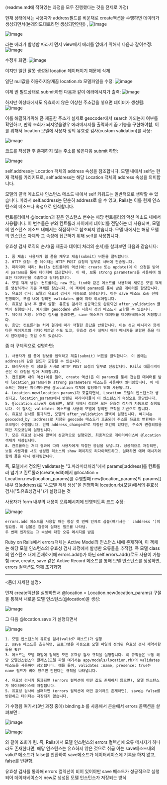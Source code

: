 (readme.md에 적혀있는 과정을 모두 진행했다는 것을 전제로 가정)

현재 상태에서는 사용자가 address필드를 비운채로 create액션을 수행하면 데이터가 생성되면서(본래의도대로라면 생성되면안됨) ,
![image](https://github.com/twingay96/-api-Geocoder-/assets/64403357/0353f00d-e7e0-4c24-b0c2-e4817d249850)

![image](https://github.com/twingay96/-api-Geocoder-/assets/64403357/5aa8c3eb-f6b6-47cc-9c2b-2fba10583b3e)

라는 에러가 발생함 따라서 먼저 view에서 에러를 없애기 위해서 다음과 같이수정: 
![image](https://github.com/twingay96/-api-Geocoder-/assets/64403357/a176db06-4daf-470d-9d20-4c34e6b2a376)

수정후 화면: 
![image](https://github.com/twingay96/-api-Geocoder-/assets/64403357/9c424992-a39c-4967-8d7c-85db2c411498)

이지만 일단 잘못 생성된 location 데이터이기 때문에 삭제

일단 null값을 허용하지않게끔 location.rb 모델파일을 수정:
![image](https://github.com/twingay96/-api-Geocoder-/assets/64403357/ac9eb307-258d-45ec-8c07-c7617f75affd)

이제 빈 필드상태로 submit하면 다음과 같이 에러메시지가 출력:
![image](https://github.com/twingay96/-api-Geocoder-/assets/64403357/c6173c94-31d3-467e-86b7-fdb52bc4f81c)

하지만 이상태에서도 유효하지 않은 이상한 주소값을 넣으면 데이터가 생성됨:
![image](https://github.com/twingay96/-api-Geocoder-/assets/64403357/802dd71e-49ad-4517-bf14-b28a8c7c1eae)

이를 해결하기위해 폼 제출한 주소가 실제로 geocoder에서 search 가되는지 여부를 확인하고, 
만약 조회가 되지않을경우 에러메시지를 출력하게 끔 기능을 구현해야함, 이를 위해서 location 모델에 사용자 정의 유효성 검사(custom validation)를 사용:

![image](https://github.com/twingay96/-api-Geocoder-/assets/64403357/9e4c0c2a-5f01-484f-a7ea-6978f0e2f86e)

코드를 작성한 후 존재하지 않는 주소를 넣은다음 submit 하면:

![image](https://github.com/twingay96/-api-Geocoder-/assets/64403357/a6c7bfeb-a012-4736-ba2a-801f4370cabe)

self.address는 Location 객체의 address 속성을 참조합니다. 모델 내에서 self는 현재 객체를 가리키므로, 
self.address는 해당 Location 객체의 address 속성을 의미합니다.

모델의 콜백 메소드나 인스턴스 메소드 내에서 self 키워드는 일반적으로 생략할 수 있습니다. 
따라서 self.address는 단순히 address로 쓸 수 있고, Rails는 이를 현재 인스턴스의 메소드나 속성으로 인식합니다.

컨트롤러에서 @location과 같은 인스턴스 변수는 해당 컨트롤러의 액션 메소드 내에서 사용됩니다. 
이 변수들은 뷰와 컨트롤러 사이에서 데이터를 전달하는 데 사용되며, 모델의 인스턴스 메소드 내에서는 직접적으로 참조되지 않습니다. 
모델 내에서는 해당 모델의 인스턴스 자체와 그 속성에 접근하기 위해 self를 사용합니다.

유효성 검사 로직의 순서(폼 제출과 데이터 처리의 순서)를 살펴보면 다음과 같습니다:

    1. 폼 제출: 사용자가 웹 폼을 채우고 제출(submit) 버튼을 클릭합니다.    
    2. HTTP 요청: 폼 데이터는 HTTP POST 요청의 일부로 서버에 전송됩니다.    
    3. 파라미터 처리: Rails 컨트롤러의 액션(예: create 또는 update)이 이 요청을 받아서 params를 통해 데이터에 접근합니다. 이 때, 보통 strong parameters를 사용하여 필요한 데이터만을 추출하고 필터링합니다.    
    4. 모델 객체 생성: 컨트롤러는 new 또는 find와 같은 메소드를 사용하여 새로운 모델 객체를 생성하거나 기존 객체를 찾습니다. 이 객체에 params를 통해 받은 데이터를 할당합니다.   
    5. 유효성 검사: 모델의 유효성 검사가 자동으로 실행됩니다. 이는 save 메소드 호출 전에 진행되며, 모델 내에 정의된 validates 룰에 따라 이루어집니다.
    6. 유효성 검사 후 콜백 실행: 유효성 검사가 성공적으로 완료되면 after_validation 콜백이 실행됩니다. 여기에는 geocode와 같은 사용자 정의 메소드가 포함될 수 있습니다.
    7. 데이터 저장: 유효성 검사를 통과하면, save 메소드가 데이터를 데이터베이스에 저장합니다.  
    8. 응답: 컨트롤러는 처리 결과에 따라 적절한 응답을 반환합니다. 이는 성공 메시지와 함께 다른 페이지로의 리다이렉트일 수도 있고, 유효성 검사 실패시 에러 메시지를 포함한 폼을 다시 렌더링하는 것일 수도 있습니다.

좀 더 구체적으로 설명하면:

    1. 사용자가 웹 폼에 정보를 입력하고 제출(submit) 버튼을 클릭합니다. 이 폼에는 address와 같은 필드가 포함될 수 있습니다.
    2. 브라우저는 이 정보를 서버로 HTTP POST 요청의 일부로 전송합니다. Rails 애플리케이션은 이 요청을 받아 처리합니다.
    3. 컨트롤러 내의 액션(예를 들어, create 액션)은 이 params를 통해 전송된 데이터를 받아 location_params라는 strong parameters 메소드를 사용하여 필터링합니다. 이 메소드는 허용된 파라미터만을 @location 객체에 할당하기 위해 사용됩니다.
    4. Location.new(location_params)가 호출되면서, Location 모델의 인스턴스가 생성되고, location_params에서 반환된 파라미터들이 이 인스턴스의 속성으로 할당됩니다.
    5. @location.save가 호출되면, 모델 내에서 정의된 모든 유효성 검사가 자동으로 실행됩니다. 이 검사는 validates 메소드를 사용해 모델에 정의된 규칙을 기반으로 합니다.
    6. 유효성 검사를 통과하면, 모델의 after_validation 콜백이 실행됩니다. 여기서는 geocoded_by :address로 지정된 geocode 메소드가 호출되어 주소를 좌표로 변환하는 지오코딩이 수행됩니다. 만약 address_changed?로 지정된 조건이 있다면, 주소가 변경되었을 때만 지오코딩이 실행됩니다.
    7. 모든 유효성 검사와 콜백이 성공적으로 실행되면, 최종적으로 데이터베이스에 @location 객체가 저장됩니다.
    8. 컨트롤러는 처리 결과에 따라 사용자에게 적절한 응답을 보냅니다. 성공적으로 저장되면, 보통 사용자를 새로 생성된 리소스의 show 페이지로 리다이렉트하고, 실패하면 에러 메시지와 함께 폼을 다시 렌더링합니다.

즉, 모델에서 정의된 validates는 "3.파라미터처리"에서 params[:address]를 컨트롤러 넘기고 
컨트롤러(create,edit)에서 @location = Location.new(location_params)를 수행할때 
new(location_params)의 params[]내부 값(address)로 
"4.모델 객체 생성"을 진행하며 location.rb(모델)에서의 유효성검사("5.유효성검사")가 실행되는 것

사용자가 form 내부의 내용이 오류메시지에 반영되도록 코드 수정: 

![image](https://github.com/twingay96/-api-Geocoder-/assets/64403357/a77bcaf9-5e76-4668-8f8a-84193d4c9b59)

    errors.add 메소드를 사용할 때는 항상 첫 번째 인자로 심볼(여기서는 ' :address ')이 필요함. 이 심볼은 검증이 실패된 필드를 나타냄. 
    두 번째 인자로는 그 속성에 대한 오류 메시지를 받음
    
Ruby on Rails에서 errors객체는 Active Model의 인스턴스 내에 존재하며, 이 객체는 해당 모델 인스턴스의 유효성 검사 과정에서 발생한 오류들을 추적함.
즉 모델 class의 인스턴스 내에 존재하기에 errors.add()가 아닌 self.errors.add()로도 사용이 가능함
new, create, save 같은 Active Record 메소드를 통해 모델 인스턴스를 생성하면, errors 컬렉션도 함께 초기화함

------------------------------------------------------------------------------------------------------------------------------------------------
<좀더 자세한 설명>

먼저 create액션을 실행하면서 @location = Location.new(location_params) 구절을 통해서 새로운 모델 인스턴스(@location)을 생성:

![image](https://github.com/twingay96/-api-Geocoder-/assets/64403357/729afd67-3e4c-4198-8dc1-65145b4a191b)

그 다음 @location.save 가 실행되면서

![image](https://github.com/twingay96/-api-Geocoder-/assets/64403357/582f7b05-e072-4053-95d6-04166443af91)

    1. 모델 인스턴스의 유효성 검사(valid? 메소드)가 실행
    2. save 메소드를 호출하면, 프로그램은 자동으로 모델 파일에 정의된 유효성 검사 제약사항들을 확인
    3. 메소드는 모델 파일에 정의된 모든 유효성 검사 규칙을 실행합니다. 이 규칙들은 보통 해당 모델인스턴스의 클래스(모델 파일 여기서는 app/models/location.rb)의 validates 메소드를 사용하여 정의됩니다. 예를 들어, validates :name, presence: true는 name 필드가 비어 있으면 안된다는 규칙을 나타냅니다.
    
    4. 유효성 검사가 통과되면 (errors 컬렉션에 어떤 값도 존재하지 않으면), 모델 인스턴스가 데이터베이스에 저장됩니다.
    5. 유효성 검사에 실패하면 (errors 컬렉션에 어떤 값이라도 존재하면), save는 false를 반환하고 데이터는 저장되지 않습니다.

가 수행됨 여기서(3번 과정 중에) binding.b 를 사용해서 콘솔에서 errors 콜렉션을 살펴보면 : 

![image](https://github.com/twingay96/-api-Geocoder-/assets/64403357/dfdcc0f6-454c-4e37-a007-aaf6b9cc7e35)

![image](https://github.com/twingay96/-api-Geocoder-/assets/64403357/6589bb3b-8d08-49fe-96fb-2338dba7b9b5)


와 같이 조회가 됨. 즉, Rails에서 모델 인스턴스의 errors 컬렉션에 오류 메시지가 하나라도 존재한다면, 해당 인스턴스는 유효하지 않은 것으로 취급
이는 save메소드내의 valid? 메소드가 false를 반환하여 save메소드가 데이터베이스에 기록을 하지 않고, false를 반환함.

유효성 검사를 통과해 errors 컬렉션이 비어 있어야만 save 메소드가 성공적으로 실행되어 데이터베이스에 new로 생성된 모델 인스턴스가 저장되는 방식





    

